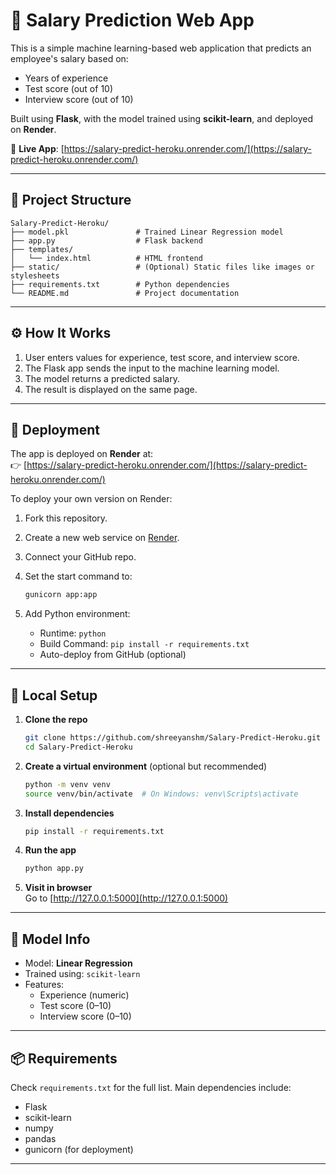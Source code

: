 # 💼 Salary Prediction Web App

This is a simple machine learning-based web application that predicts an employee's salary based on:

- Years of experience  
- Test score (out of 10)  
- Interview score (out of 10)

Built using **Flask**, with the model trained using **scikit-learn**, and deployed on **Render**.

🔗 **Live App**: [https://salary-predict-heroku.onrender.com/](https://salary-predict-heroku.onrender.com/)

---

## 📂 Project Structure

```
Salary-Predict-Heroku/
├── model.pkl               # Trained Linear Regression model
├── app.py                  # Flask backend
├── templates/
│   └── index.html          # HTML frontend
├── static/                 # (Optional) Static files like images or stylesheets
├── requirements.txt        # Python dependencies
└── README.md               # Project documentation
```

---

## ⚙️ How It Works

1. User enters values for experience, test score, and interview score.
2. The Flask app sends the input to the machine learning model.
3. The model returns a predicted salary.
4. The result is displayed on the same page.

---

## 🚀 Deployment

The app is deployed on **Render** at:  
👉 [https://salary-predict-heroku.onrender.com/](https://salary-predict-heroku.onrender.com/)

To deploy your own version on Render:

1. Fork this repository.
2. Create a new web service on [Render](https://render.com/).
3. Connect your GitHub repo.
4. Set the start command to:

   ```bash
   gunicorn app:app
   ```

5. Add Python environment:
   - Runtime: `python`
   - Build Command: `pip install -r requirements.txt`
   - Auto-deploy from GitHub (optional)

---

## 🧪 Local Setup

1. **Clone the repo**  
   ```bash
   git clone https://github.com/shreeyanshm/Salary-Predict-Heroku.git
   cd Salary-Predict-Heroku
   ```

2. **Create a virtual environment** (optional but recommended)  
   ```bash
   python -m venv venv
   source venv/bin/activate  # On Windows: venv\Scripts\activate
   ```

3. **Install dependencies**  
   ```bash
   pip install -r requirements.txt
   ```

4. **Run the app**  
   ```bash
   python app.py
   ```

5. **Visit in browser**  
   Go to [http://127.0.0.1:5000](http://127.0.0.1:5000)

---

## 🧠 Model Info

- Model: **Linear Regression**
- Trained using: `scikit-learn`
- Features:
  - Experience (numeric)
  - Test score (0–10)
  - Interview score (0–10)

---

## 📦 Requirements

Check `requirements.txt` for the full list. Main dependencies include:

- Flask
- scikit-learn
- numpy
- pandas
- gunicorn (for deployment)

---

